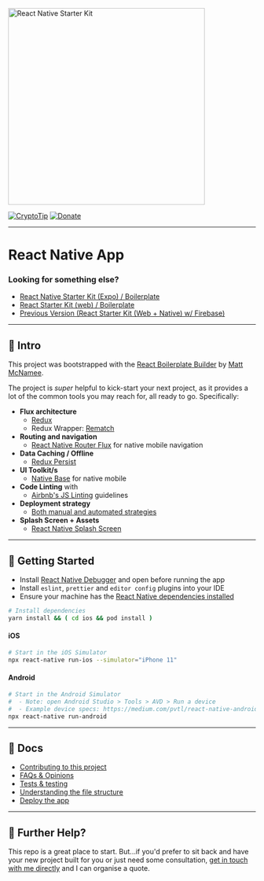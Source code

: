 <img src="/documentation/rnsk-logo.jpg" alt="React Native Starter Kit" width="400" />

[![CryptoTip](https://img.shields.io/badge/Donate%20with-CryptoTip-blue.svg?style=flat&colorB=007bff)](https://cryptotip.it/p/mcnamee)  [![Donate](https://img.shields.io/badge/Donate-PayPal-green.svg)](https://www.paypal.com/cgi-bin/webscr?cmd=_s-xclick&hosted_button_id=U7CE3LJYX859E)

---

# React Native App

### Looking for something else?

- [React Native Starter Kit (Expo) / Boilerplate](https://github.com/mcnamee/react-native-expo-starter-kit)
- [React Starter Kit (web) / Boilerplate](https://github.com/mcnamee/react-starter-kit)
- [Previous Version (React Starter Kit (Web + Native) w/ Firebase)](https://github.com/mcnamee/react-native-starter-kit/tree/archive/v3)

---

## 👋 Intro

This project was bootstrapped with the [React Boilerplate Builder](https://github.com/mcnamee/react-native-boilerplate-builder) by [Matt McNamee](https://mcnam.ee).

The project is _super_ helpful to kick-start your next project, as it provides a lot of the common tools you may reach for, all ready to go. Specifically:

- __Flux architecture__
    - [Redux](https://redux.js.org/docs/introduction/)
    - Redux Wrapper: [Rematch](https://github.com/rematch/rematch)
- __Routing and navigation__
    - [React Native Router Flux](https://github.com/aksonov/react-native-router-flux) for native mobile navigation
- __Data Caching / Offline__
    - [Redux Persist](https://github.com/rt2zz/redux-persist)
- __UI Toolkit/s__
    - [Native Base](https://nativebase.io/) for native mobile
- __Code Linting__ with
    - [Airbnb's JS Linting](https://github.com/airbnb/javascript) guidelines
- __Deployment strategy__
    - [Both manual and automated strategies](/documentation/deploy.md)
- __Splash Screen + Assets__
    - [React Native Splash Screen](https://github.com/crazycodeboy/react-native-splash-screen)

---

## 🚀 Getting Started

 - Install [React Native Debugger](https://github.com/jhen0409/react-native-debugger/releases) and open before running the app
 - Install `eslint`, `prettier` and `editor config` plugins into your IDE
 - Ensure your machine has the [React Native dependencies installed](https://facebook.github.io/react-native/docs/getting-started)

```bash
# Install dependencies
yarn install && ( cd ios && pod install )
```

#### iOS

```bash
# Start in the iOS Simulator
npx react-native run-ios --simulator="iPhone 11"
```

#### Android

```bash
# Start in the Android Simulator
#  - Note: open Android Studio > Tools > AVD > Run a device
#  - Example device specs: https://medium.com/pvtl/react-native-android-development-on-mac-ef7481f65e47#d5da
npx react-native run-android
```

---

## 📖 Docs

- [Contributing to this project](/documentation/contributing.md)
- [FAQs & Opinions](/documentation/faqs.md)
- [Tests & testing](/documentation/testing.md)
- [Understanding the file structure](/documentation/file-structure.md)
- [Deploy the app](/documentation/deploy.md)

---

## 👊 Further Help?

This repo is a great place to start. But...if you'd prefer to sit back and have your new project built for you or just need some consultation, [get in touch with me directly](https://mcnam.ee) and I can organise a quote.
